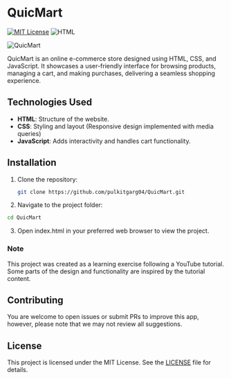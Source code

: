 # QuicMart

[![MIT License](https://img.shields.io/badge/License-MIT-green.svg)](LICENSE)
![HTML](https://img.shields.io/badge/Built_with-HTML-blue)

![QuicMart](https://socialify.git.ci/pulkitgarg04/QuicMart/image?language=1&name=1&owner=1&theme=Dark)

QuicMart is an online e-commerce store designed using HTML, CSS, and JavaScript. It showcases a user-friendly interface for browsing products, managing a cart, and making purchases, delivering a seamless shopping experience.


## Technologies Used

- **HTML**: Structure of the website.
- **CSS**: Styling and layout (Responsive design implemented with media queries)
- **JavaScript**: Adds interactivity and handles cart functionality.

## Installation

1. Clone the repository:
   ```bash
   git clone https://github.com/pulkitgarg04/QuicMart.git
   ```
   
2. Navigate to the project folder:

  ```bash
  cd QuicMart
  ```

3. Open index.html in your preferred web browser to view the project.

### Note
This project was created as a learning exercise following a YouTube tutorial. Some parts of the design and functionality are inspired by the tutorial content.

## Contributing
You are welcome to open issues or submit PRs to improve this app, however, please note that we may not review all suggestions.

## License
This project is licensed under the MIT License. See the [LICENSE](LICENSE) file for details.
